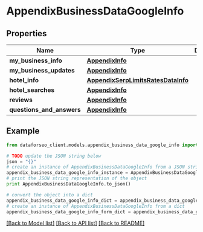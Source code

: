 # AppendixBusinessDataGoogleInfo


## Properties

Name | Type | Description | Notes
------------ | ------------- | ------------- | -------------
**my_business_info** | [**AppendixInfo**](AppendixInfo.md) |  | [optional] 
**my_business_updates** | [**AppendixInfo**](AppendixInfo.md) |  | [optional] 
**hotel_info** | [**AppendixSerpLimitsRatesDataInfo**](AppendixSerpLimitsRatesDataInfo.md) |  | [optional] 
**hotel_searches** | [**AppendixInfo**](AppendixInfo.md) |  | [optional] 
**reviews** | [**AppendixInfo**](AppendixInfo.md) |  | [optional] 
**questions_and_answers** | [**AppendixInfo**](AppendixInfo.md) |  | [optional] 

## Example

```python
from dataforseo_client.models.appendix_business_data_google_info import AppendixBusinessDataGoogleInfo

# TODO update the JSON string below
json = "{}"
# create an instance of AppendixBusinessDataGoogleInfo from a JSON string
appendix_business_data_google_info_instance = AppendixBusinessDataGoogleInfo.from_json(json)
# print the JSON string representation of the object
print AppendixBusinessDataGoogleInfo.to_json()

# convert the object into a dict
appendix_business_data_google_info_dict = appendix_business_data_google_info_instance.to_dict()
# create an instance of AppendixBusinessDataGoogleInfo from a dict
appendix_business_data_google_info_form_dict = appendix_business_data_google_info.from_dict(appendix_business_data_google_info_dict)
```
[[Back to Model list]](../README.md#documentation-for-models) [[Back to API list]](../README.md#documentation-for-api-endpoints) [[Back to README]](../README.md)


